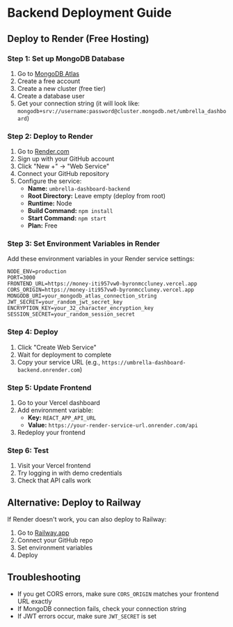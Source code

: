 # Backend Deployment Guide

## Deploy to Render (Free Hosting)

### Step 1: Set up MongoDB Database
1. Go to [MongoDB Atlas](https://www.mongodb.com/atlas)
2. Create a free account
3. Create a new cluster (free tier)
4. Create a database user
5. Get your connection string (it will look like: `mongodb+srv://username:password@cluster.mongodb.net/umbrella_dashboard`)

### Step 2: Deploy to Render
1. Go to [Render.com](https://render.com)
2. Sign up with your GitHub account
3. Click "New +" → "Web Service"
4. Connect your GitHub repository
5. Configure the service:
   - **Name:** `umbrella-dashboard-backend`
   - **Root Directory:** Leave empty (deploy from root)
   - **Runtime:** Node
   - **Build Command:** `npm install`
   - **Start Command:** `npm start`
   - **Plan:** Free

### Step 3: Set Environment Variables in Render
Add these environment variables in your Render service settings:

```
NODE_ENV=production
PORT=3000
FRONTEND_URL=https://money-iti957vw0-byronmccluney.vercel.app
CORS_ORIGIN=https://money-iti957vw0-byronmccluney.vercel.app
MONGODB_URI=your_mongodb_atlas_connection_string
JWT_SECRET=your_random_jwt_secret_key
ENCRYPTION_KEY=your_32_character_encryption_key
SESSION_SECRET=your_random_session_secret
```

### Step 4: Deploy
1. Click "Create Web Service"
2. Wait for deployment to complete
3. Copy your service URL (e.g., `https://umbrella-dashboard-backend.onrender.com`)

### Step 5: Update Frontend
1. Go to your Vercel dashboard
2. Add environment variable:
   - **Key:** `REACT_APP_API_URL`
   - **Value:** `https://your-render-service-url.onrender.com/api`
3. Redeploy your frontend

### Step 6: Test
1. Visit your Vercel frontend
2. Try logging in with demo credentials
3. Check that API calls work

## Alternative: Deploy to Railway
If Render doesn't work, you can also deploy to Railway:
1. Go to [Railway.app](https://railway.app)
2. Connect your GitHub repo
3. Set environment variables
4. Deploy

## Troubleshooting
- If you get CORS errors, make sure `CORS_ORIGIN` matches your frontend URL exactly
- If MongoDB connection fails, check your connection string
- If JWT errors occur, make sure `JWT_SECRET` is set 